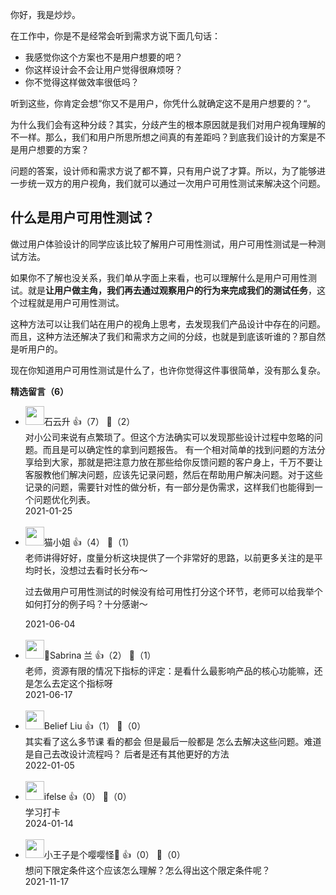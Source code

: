 你好，我是炒炒。

在工作中，你是不是经常会听到需求方说下面几句话：

- 我感觉你这个方案也不是用户想要的吧？
- 你这样设计会不会让用户觉得很麻烦呀？
- 你不觉得这样做效率很低吗？

听到这些，你肯定会想“你又不是用户，你凭什么就确定这不是用户想要的？“。

为什么我们会有这种分歧？其实，分歧产生的根本原因就是我们对用户视角理解的不一样。那么，我们和用户所思所想之间真的有差距吗？到底我们设计的方案是不是用户想要的方案？

问题的答案，设计师和需求方说了都不算，只有用户说了才算。所以，为了能够进一步统一双方的用户视角，我们就可以通过一次用户可用性测试来解决这个问题。

## 什么是用户可用性测试？

做过用户体验设计的同学应该比较了解用户可用性测试，用户可用性测试是一种测试方法。

如果你不了解也没关系，我们单从字面上来看，也可以理解什么是用户可用性测试。就是**让用户做主角，我们再去通过观察用户的行为来完成我们的测试任务**，这个过程就是用户可用性测试。

这种方法可以让我们站在用户的视角上思考，去发现我们产品设计中存在的问题。而且，这种方法还解决了我们和需求方之间的分歧，也就是到底该听谁的？那自然是听用户的。

现在你知道用户可用性测试是什么了，也许你觉得这件事很简单，没有那么复杂。
<div><strong>精选留言（6）</strong></div><ul>
<li><img src="https://static001.geekbang.org/account/avatar/00/0f/a0/c3/c5db35df.jpg" width="30px"><span>石云升</span> 👍（7） 💬（2）<div>对小公司来说有点繁琐了。但这个方法确实可以发现那些设计过程中忽略的问题。而且是可以确定性的拿到问题报告。
有一个相对简单的找到问题的方法分享给到大家，那就是把注意力放在那些给你反馈问题的客户身上，千万不要让客服教他们解决问题，应该先记录问题，然后在帮助用户解决问题。对于这些记录的问题，需要针对性的做分析，有一部分是伪需求，这样我们也能得到一个问题优化列表。</div>2021-01-25</li><br/><li><img src="https://static001.geekbang.org/account/avatar/00/1e/7d/54/aa427508.jpg" width="30px"><span>猫小姐</span> 👍（4） 💬（1）<div>老师讲得好好，度量分析这块提供了一个非常好的思路，以前更多关注的是平均时长，没想过去看时长分布～

过去做用户可用性测试的时候没有给可用性打分这个环节，老师可以给我举个如何打分的例子吗？十分感谢～</div>2021-06-04</li><br/><li><img src="https://static001.geekbang.org/account/avatar/00/27/f0/c5/225f66df.jpg" width="30px"><span>🍬Sabrina 兰</span> 👍（2） 💬（1）<div>老师，资源有限的情况下指标的评定：是看什么最影响产品的核心功能嘛，还是怎么去定这个指标呀</div>2021-06-17</li><br/><li><img src="https://static001.geekbang.org/account/avatar/00/24/5c/5e/691aa773.jpg" width="30px"><span>Belief Liu</span> 👍（1） 💬（0）<div>其实看了这么多节课 看的都会 但是最后一般都是 怎么去解决这些问题。难道是自己去改设计流程吗？
后者是还有其他更好的方法</div>2022-01-05</li><br/><li><img src="https://static001.geekbang.org/account/avatar/00/26/eb/d7/90391376.jpg" width="30px"><span>ifelse</span> 👍（0） 💬（0）<div>学习打卡</div>2024-01-14</li><br/><li><img src="https://static001.geekbang.org/account/avatar/00/25/3c/2a/06975151.jpg" width="30px"><span>小王子是个嘤嘤怪🥳</span> 👍（0） 💬（0）<div>想问下限定条件这个应该怎么理解？怎么得出这个限定条件呢？</div>2021-11-17</li><br/>
</ul>